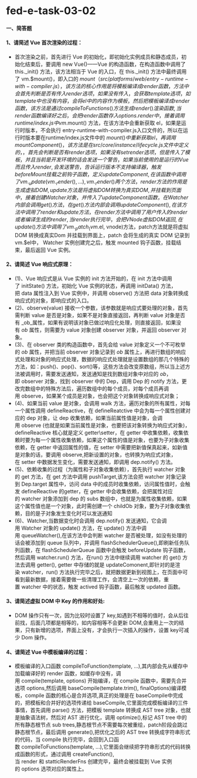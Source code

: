 # fed-e-task-03-02

#### 一、简答题
#### 1、请简述 Vue 首次渲染的过程：
- 首次渲染之前，首先进行 Vue 的初始化，即初始化实例成员和静态成员，初始化结束后，要调用 new Vue()——Vue 的构造函数，在构造函数中调用了 this._init() 方法，该方法相当于 Vue 的入口，在 this._init() 方法中最终调用了 vm.$mount()，即入口的 $mount（src/platforms/web/entry-runtime-with-compiler.js），该方法的核心作用是将模板编译成 render 函数，方法中会首先判断是否有传入 render 选项，如果没有传入，会获取 template 选项，如 template 中也没有内容，会将 el 中的内容作为模板，然后把模板编译成 render 函数，该方法是通过  compileToFunctions() 方法生成 render() 渲染函数,当 render 函数编译好之后，会把 render 函数存入 options.render 中，接着调用 runtime/index.js 中 vm.$mount() 方法，在该方法中会重新获取 el，如果是运行时版本，不会执行 entry-runtime-with-compiler.js入口文件的，所以在运行时版本要在runtime/index.js文件中的 $mount() 中重新获取 el，再调用 mountComponent()，该方法是在 src/core/instance/lifecycle.js 文件中定义的，，首先会判断是否有 render 选项，如果没有 set render 选项，但是传入了模板，并且当前是开发环境的话会发送一个警告，如果当前使用的是运行的 Vue 而且 传入 render,会发送警告，告诉运行版本不支持编译器，触发 beforeMount 挂载之前钩子函数，定义 updateComponent,在该函数中调用了 vm._update(vm._render(), ...), vm._render() 两个方法，render 方法的作用是生成虚拟 DOM,update方法是将虚拟 DOM 转换为真实 DOM,并挂载到页面中，接着创建 Watcher 对象，并传入了 updateComponent 函数，在 Watcher 内部会调用 get() 方法，在 get() 方法内部会调用 updateComponent(),在该方法中调用了 render和update 方法，在render 方法中调用了用户传入的render或者编译生成的 render,当 render 执行完毕，会把 VNode虚拟 DOM返回,在update() 方法中调用了vm._patch_(vm.$el, vnode)方法，patch方法就是将虚拟 DOM 转换成真实Dom 并挂载到界面上，patch 会将生成的真实 DOM 记录到 vm.$el中， Watcher 实例创建完之后，触发 mounted 钩子函数，挂载结束，最后返回 Vue 实例。
#### 2、请简述 Vue 响应式原理：
- (1)、Vue 响应式是从 Vue 实例的 init 方法开始的，在 init 方法中调用了 initState() 方法，初始化 Vue 实例的状态，再调用 initData() 方法，把 data 属性注入到 Vue 实例中，并调用 observe() 方法把 data 对象转换成响应式的对象，即响应式的入口。
- (2)、observe(value) 接收一个参数，该参数就是响应式要处理的对象，首先需判断 value 是否是对象，如果不是对象直接返回，再判断 value 对象是否有 _ob_属性，如果有说明该对象已做过响应化处理，则直接返回，如果没有 _ob_ 属性，则需要为 value 对象创建 observer 对象，并返回 observer 对象。
- (3)、在 observer 类的构造函数中，首先会给 value 对象定义一个不可枚举的 _ob_ 属性，并把当前 observer 对象记录到 _ob_ 属性上，再进行数组的响应式处理和对象的响应式处理，数据的响应式处理就是设置数组的那几个特殊的方法，如：push()、pop()、sort()等，这些方法会改变原数组，所以当上述方法被调用时，需要发送通知，发送通知是找到数组对象中对应的 _ob_，即 observer 对象，找到 observer 中的 Dep，调用 Dep 的 notify 方法，更改完数组中的特殊方法后，遍历数组中的每个成员，对每个成员再调用 observe，如果某个成员是对象，也会把这个对象转换成响应式对象；
- (4)、如果当前 value 是对象，会调用 walk 方法，遍历对象的所有属性，对每一个属性调用 defineReactive，在 defineReatctive 中会为每一个属性创建对应的 dep 对象，让 dep 收集依赖，如果当前属性值是对象，会调用 observe (也就是如果当前属性是对象，也要把该对象转换为响应式对象)，defineReactive 核心就是定义 getter\setter，在 getter 中收集依赖，收集依赖时要为每一个属性收集依赖，如果这个属性的值是对象，也要为子对象收集依赖，在 getter 中返回属性的值，在 setter 中需要把新值保真起来，如新值是对象的话，要调用 observe,把新设置的对象，也转换为响应式对象，在 setter 中数据发生变化，需要发送通知，即调用 dep.notify() 方法。
- (5)、依赖收集的过程（为属性和子对象收集依赖），首先执行 watcher 对象的 get 方法，在 get 方法中调用 pushTarget,该方法会把 watcher 对象记录到 Dep.target 属性中，访问 data 中的成员时收集依赖，访问属性值时，会触发 defineReactive 的getter，在 getter 中会收集依赖，会把属性对应的 watcher 对象添加到 dep 的 subs 数组中，也就是为属性收集依赖，如果这个属性值也是一个对象，此时需创建一个 childOb 对象，要为子对象收集依赖，目的是子对象发生变化时可以发送通知
- (6)、Watcher,当数据变化时会调用 dep.notify() 发送通知，它会调用 Watcher 对象的 update() 方法，在 update() 方法中调用 queueWatcher(),在该方法中会判断 watcher 是否被处理，如没有处理的话会被添加到 queue 队列中，并调用 flashSchedulerQueue(),即刷新任务队列函数，在 flashSchedulerQueue 函数中会触发 beforeUpdate 钩子函数，然后调用 watcher.run() 方法，在run() 方法中继续调用 watcher 的 get() 方法去调用 getter(), getter 中存储的就是 updateComonent,即针对的是渲染 watcher，run() 方法执行完毕之后，就把数据更新到视图上，在页面中可看到最新数据，接着需要做一些清理工作，会清空上一次的依赖，重置 watcher 中的状态，触发 actived 钩子函数，最后触发 updated 函数。
#### 3、请简述虚拟 DOM 中 Key 的作用和好处:
- DOM 操作只有一次，因为比较时设置了 key,如遇到不相等的值时，会从后往前找，后面几项都是相等的，如内容相等不会更新 DOM,会重用上一次的结果，只有新增的选项，界面上没有，才会执行一次插入的操作，设置 key可减少 Dom 操作。
#### 4、请简述 Vue 中模板编译的过程：
- 模板编译的入口函数 compileToFunction(template, ...),其内部会先从缓存中加载编译好的 render 函数，如缓存中没有，调用 compile(template, options) 开始编译，在 compile 函数中，需要先合并选项 options,然后调用 baseCompile(template.trim(), finalOptions)编译模板，compile 函数的核心是合并选项,真正的处理是在 baseCompile中完成的，把模板和合并好的选项传递给 baseCompile,它里面完成模板编译的三件事情，首先调用 parse() 方法，把模板 template 转换成 AST tree 对象，也就是抽象语法树，然后对 AST 进行优化，调用 optimize(),标记 AST tree 中的所有静态根节点 sub trees,静态根节点不需要每次被重绘，patch阶段会跳过静态根节点，最后调用 generate(),把优化之后的 AST tree 转换成字符串形式的代码，当 compile 执行完毕，会回到入口函数 compileToFunctions(template, ...),它里面会继续把字符串形式的代码转换成函数的形式，通过调用 createFunction(),当 render 和 statticRenderFns 创建完毕，最终会被挂载到 Vue 实例的 options 选项对应的属性上。